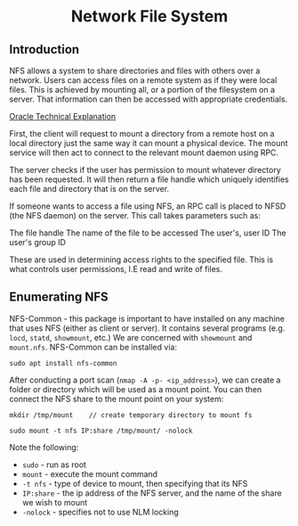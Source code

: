 # <h1 style="text-align:center">Network File System</h1>

## Introduction
NFS allows a system to share directories and files with others over a network. Users can access files on a remote system as if they were local files. This is achieved by mounting all, or a portion of the filesystem on a server. That information can then be accessed with appropriate credentials.

[Oracle Technical Explanation](https://docs.oracle.com/cd/E19683-01/816-4882/6mb2ipq7l/index.html)

First, the client will request to mount a directory from a remote host on a local directory just the same way it can mount a physical device. The mount service will then act to connect to the relevant mount daemon using RPC.

The server checks if the user has permission to mount whatever directory has been requested. It will then return a file handle which uniquely identifies each file and directory that is on the server.

If someone wants to access a file using NFS, an RPC call is placed to NFSD (the NFS daemon) on the server. This call takes parameters such as:

 The file handle
 The name of the file to be accessed
 The user's, user ID
 The user's group ID

These are used in determining access rights to the specified file. This is what controls user permissions, I.E read and write of files.

## Enumerating NFS

NFS-Common - this package is important to have installed on any machine that uses NFS (either as client or server). It contains several programs (e.g. ```locd```, ```statd```, ```showmount```, etc.) We are concerned with ```showmount``` and ```mount.nfs```. NFS-Common can be installed via:

    sudo apt install nfs-common

After conducting a port scan (```nmap -A -p- <ip_address>```), we can create a folder or directory which will be used as a mount point. You can then connect the NFS share to the mount point on your system:

    mkdir /tmp/mount    // create temporary directory to mount fs
    
    sudo mount -t nfs IP:share /tmp/mount/ -nolock

Note the following:

* ```sudo``` - run as root
* ```mount``` - execute the mount command
* ```-t nfs``` - type of device to mount, then specifying that its NFS
* ```IP:share``` - the ip address of the NFS server, and the name of the share we wish to mount
* ```-nolock``` - specifies not to use NLM locking


